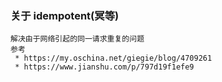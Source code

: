 ### 关于 idempotent(冥等)
````
解决由于网络引起的同一请求重复的问题
参考
 * https://my.oschina.net/giegie/blog/4709261
 * https://www.jianshu.com/p/797d19f1efe9
````